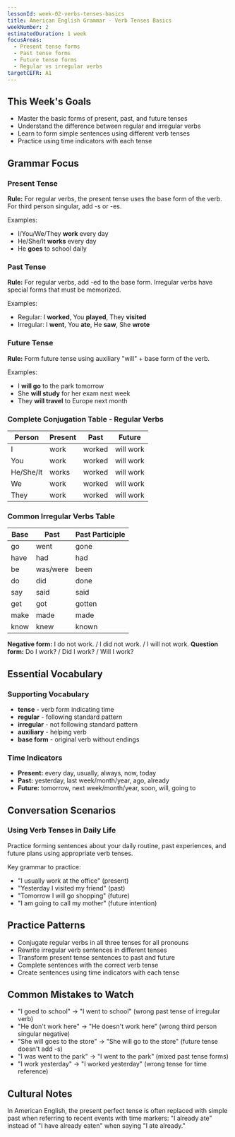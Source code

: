 ```yaml
---
lessonId: week-02-verbs-tenses-basics
title: American English Grammar - Verb Tenses Basics
weekNumber: 2
estimatedDuration: 1 week
focusAreas:
  - Present tense forms
  - Past tense forms
  - Future tense forms
  - Regular vs irregular verbs
targetCEFR: A1
---
```


## This Week's Goals

- Master the basic forms of present, past, and future tenses
- Understand the difference between regular and irregular verbs
- Learn to form simple sentences using different verb tenses
- Practice using time indicators with each tense

## Grammar Focus

### Present Tense

**Rule:** For regular verbs, the present tense uses the base form of the verb. For third person singular, add -s or -es.

Examples:
- I/You/We/They **work** every day
- He/She/It **works** every day
- He **goes** to school daily

### Past Tense

**Rule:** For regular verbs, add -ed to the base form. Irregular verbs have special forms that must be memorized.

Examples:
- Regular: I **worked**, You **played**, They **visited**
- Irregular: I **went**, You **ate**, He **saw**, She **wrote**

### Future Tense

**Rule:** Form future tense using auxiliary "will" + base form of the verb.

Examples:
- I **will go** to the park tomorrow
- She **will study** for her exam next week
- They **will travel** to Europe next month

### Complete Conjugation Table - Regular Verbs

| Person | Present | Past | Future |
|--------|---------|------|--------|
| I | work | worked | will work |
| You | work | worked | will work |
| He/She/It | works | worked | will work |
| We | work | worked | will work |
| They | work | worked | will work |

### Common Irregular Verbs Table

| Base | Past | Past Participle |
|------|------|----------------|
| go | went | gone |
| have | had | had |
| be | was/were | been |
| do | did | done |
| say | said | said |
| get | got | gotten |
| make | made | made |
| know | knew | known |

**Negative form:** I do not work. / I did not work. / I will not work.
**Question form:** Do I work? / Did I work? / Will I work?

## Essential Vocabulary

### Supporting Vocabulary
- **tense** - verb form indicating time
- **regular** - following standard pattern
- **irregular** - not following standard pattern
- **auxiliary** - helping verb
- **base form** - original verb without endings

### Time Indicators
- **Present:** every day, usually, always, now, today
- **Past:** yesterday, last week/month/year, ago, already
- **Future:** tomorrow, next week/month/year, soon, will, going to

## Conversation Scenarios

### Using Verb Tenses in Daily Life

Practice forming sentences about your daily routine, past experiences, and future plans using appropriate verb tenses.

Key grammar to practice:
- "I usually work at the office" (present)
- "Yesterday I visited my friend" (past)
- "Tomorrow I will go shopping" (future)
- "I am going to call my mother" (future intention)

## Practice Patterns

- Conjugate regular verbs in all three tenses for all pronouns
- Rewrite irregular verb sentences in different tenses
- Transform present tense sentences to past and future
- Complete sentences with the correct verb tense
- Create sentences using time indicators with each tense

## Common Mistakes to Watch

- "I goed to school" → "I went to school" (wrong past tense of irregular verb)
- "He don't work here" → "He doesn't work here" (wrong third person singular negative)
- "She will goes to the store" → "She will go to the store" (future tense doesn't add -s)
- "I was went to the park" → "I went to the park" (mixed past tense forms)
- "I work yesterday" → "I worked yesterday" (wrong tense for time reference)

## Cultural Notes

In American English, the present perfect tense is often replaced with simple past when referring to recent events with time markers: "I already ate" instead of "I have already eaten" when saying "I ate already."